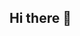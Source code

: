 ## Hi there 👋

<!--
**FranCode1/FranCode1** is a ✨ _special_ ✨ repository because its `README.md` (this file) appears on your GitHub profile.

Here are some ideas to get you started:


- Add GIF
- 🔭 I’m currently working on ... //Python Book, Java Emulator for old mobile games
- 🌱 I’m currently learning ... //Java and C++
- 👯 I’m looking to collaborate on ... //Java and C++ projects
- 🤔 I’m looking for help with ... C++
- 💬 Ask me about ... //art or programming stuff
- 📫 How to reach me: ... //instagram or youtube
- 😄 Pronouns: ... he/him
- ⚡ Fun fact: ... //i like electronics
-- Latest videos

Estructura:
- Welcome to My Github
- BANNER
- Catchfrase
- Programm Languages
- My Projects (with gif)
- Working On Projects (with gif)
- About Me
-->
